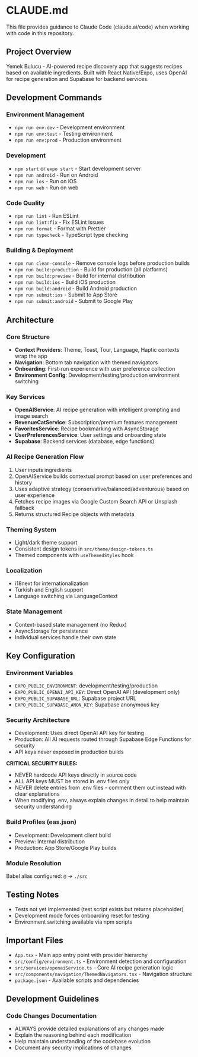 # CLAUDE.md

This file provides guidance to Claude Code (claude.ai/code) when working with code in this
repository.

## Project Overview

Yemek Bulucu - AI-powered recipe discovery app that suggests recipes based on available ingredients.
Built with React Native/Expo, uses OpenAI for recipe generation and Supabase for backend services.

## Development Commands

### Environment Management

- `npm run env:dev` - Development environment
- `npm run env:test` - Testing environment
- `npm run env:prod` - Production environment

### Development

- `npm start` or `expo start` - Start development server
- `npm run android` - Run on Android
- `npm run ios` - Run on iOS
- `npm run web` - Run on web

### Code Quality

- `npm run lint` - Run ESLint
- `npm run lint:fix` - Fix ESLint issues
- `npm run format` - Format with Prettier
- `npm run typecheck` - TypeScript type checking

### Building & Deployment

- `npm run clean-console` - Remove console logs before production builds
- `npm run build:production` - Build for production (all platforms)
- `npm run build:preview` - Build for internal distribution
- `npm run build:ios` - Build iOS production
- `npm run build:android` - Build Android production
- `npm run submit:ios` - Submit to App Store
- `npm run submit:android` - Submit to Google Play

## Architecture

### Core Structure

- **Context Providers**: Theme, Toast, Tour, Language, Haptic contexts wrap the app
- **Navigation**: Bottom tab navigation with themed navigators
- **Onboarding**: First-run experience with user preference collection
- **Environment Config**: Development/testing/production environment switching

### Key Services

- **OpenAIService**: AI recipe generation with intelligent prompting and image search
- **RevenueCatService**: Subscription/premium features management
- **FavoritesService**: Recipe bookmarking with AsyncStorage
- **UserPreferencesService**: User settings and onboarding state
- **Supabase**: Backend services (database, edge functions)

### AI Recipe Generation Flow

1. User inputs ingredients
2. OpenAIService builds contextual prompt based on user preferences and history
3. Uses adaptive strategy (conservative/balanced/adventurous) based on user experience
4. Fetches recipe images via Google Custom Search API or Unsplash fallback
5. Returns structured Recipe objects with metadata

### Theming System

- Light/dark theme support
- Consistent design tokens in `src/theme/design-tokens.ts`
- Themed components with `useThemedStyles` hook

### Localization

- i18next for internationalization
- Turkish and English support
- Language switching via LanguageContext

### State Management

- Context-based state management (no Redux)
- AsyncStorage for persistence
- Individual services handle their own state

## Key Configuration

### Environment Variables

- `EXPO_PUBLIC_ENVIRONMENT`: development/testing/production
- `EXPO_PUBLIC_OPENAI_API_KEY`: Direct OpenAI API (development only)
- `EXPO_PUBLIC_SUPABASE_URL`: Supabase project URL
- `EXPO_PUBLIC_SUPABASE_ANON_KEY`: Supabase anonymous key

### Security Architecture

- Development: Uses direct OpenAI API key for testing
- Production: All AI requests routed through Supabase Edge Functions for security
- API keys never exposed in production builds

**CRITICAL SECURITY RULES:**

- NEVER hardcode API keys directly in source code
- ALL API keys MUST be stored in .env files only
- NEVER delete entries from .env files - comment them out instead with clear explanations
- When modifying .env, always explain changes in detail to help maintain security understanding

### Build Profiles (eas.json)

- Development: Development client build
- Preview: Internal distribution
- Production: App Store/Google Play builds

### Module Resolution

Babel alias configured: `@` -> `./src`

## Testing Notes

- Tests not yet implemented (test script exists but returns placeholder)
- Development mode forces onboarding reset for testing
- Environment switching available via npm scripts

## Important Files

- `App.tsx` - Main app entry point with provider hierarchy
- `src/config/environment.ts` - Environment detection and configuration
- `src/services/openaiService.ts` - Core AI recipe generation logic
- `src/components/navigation/ThemedNavigators.tsx` - Navigation structure
- `package.json` - Available scripts and dependencies

## Development Guidelines

### Code Changes Documentation

- ALWAYS provide detailed explanations of any changes made
- Explain the reasoning behind each modification
- Help maintain understanding of the codebase evolution
- Document any security implications of changes

